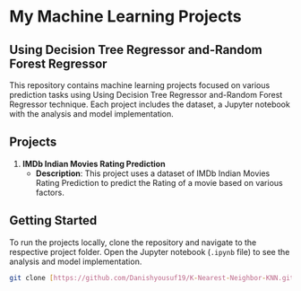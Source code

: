 
# My Machine Learning Projects 
## Using Decision Tree Regressor and-Random Forest Regressor



This repository contains machine learning projects focused on various prediction tasks using Using Decision Tree Regressor and-Random Forest Regressor technique. Each project includes the dataset, a Jupyter notebook with the analysis and model implementation.

## Projects
 
1. **IMDb Indian Movies Rating Prediction**
   - **Description**: This project uses a dataset of IMDb Indian Movies Rating Prediction  to predict the Rating of a movie based on various factors.


## Getting Started

To run the projects locally, clone the repository and navigate to the respective project folder. Open the Jupyter notebook (`.ipynb` file) to see the analysis and model implementation.

```bash
git clone [https://github.com/Danishyousuf19/K-Nearest-Neighbor-KNN.git](https://github.com/Danishyousuf19/Decision-Trees-and-Random-Forest.git)

